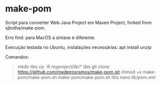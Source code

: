 
# make-pom

Script para converter Web Java Project em Maven Project, forked from sjbotha/make-pom.

Erro find: para MacOS a sintaxe é diferente.

Execução testada no Ubuntu, instalações necessárias:
apt install unzip

Comandos:

> mkdir libs 
> cp -R myproject/lib/* libs 
> git clone https://github.com/medeirosramos/make-pom.git 
> chmod +x make-pom/make-pom.sh 
> make-pom/make-pom.sh libs 
> nano lib/pom.xml 
